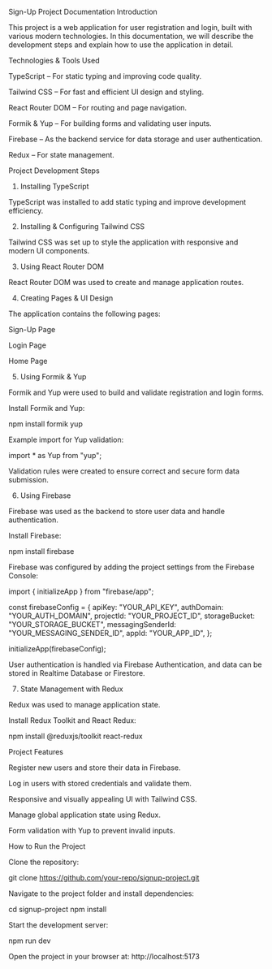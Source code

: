 Sign-Up Project Documentation
Introduction

This project is a web application for user registration and login, built with various modern technologies.
In this documentation, we will describe the development steps and explain how to use the application in detail.

Technologies & Tools Used

TypeScript – For static typing and improving code quality.

Tailwind CSS – For fast and efficient UI design and styling.

React Router DOM – For routing and page navigation.

Formik & Yup – For building forms and validating user inputs.

Firebase – As the backend service for data storage and user authentication.

Redux – For state management.

Project Development Steps
1. Installing TypeScript

TypeScript was installed to add static typing and improve development efficiency.

2. Installing & Configuring Tailwind CSS

Tailwind CSS was set up to style the application with responsive and modern UI components.

3. Using React Router DOM

React Router DOM was used to create and manage application routes.

4. Creating Pages & UI Design

The application contains the following pages:

Sign-Up Page

Login Page

Home Page

5. Using Formik & Yup

Formik and Yup were used to build and validate registration and login forms.

Install Formik and Yup:

npm install formik yup


Example import for Yup validation:

import * as Yup from "yup";


Validation rules were created to ensure correct and secure form data submission.

6. Using Firebase

Firebase was used as the backend to store user data and handle authentication.

Install Firebase:

npm install firebase


Firebase was configured by adding the project settings from the Firebase Console:

import { initializeApp } from "firebase/app";

const firebaseConfig = {
  apiKey: "YOUR_API_KEY",
  authDomain: "YOUR_AUTH_DOMAIN",
  projectId: "YOUR_PROJECT_ID",
  storageBucket: "YOUR_STORAGE_BUCKET",
  messagingSenderId: "YOUR_MESSAGING_SENDER_ID",
  appId: "YOUR_APP_ID",
};

initializeApp(firebaseConfig);


User authentication is handled via Firebase Authentication, and data can be stored in Realtime Database or Firestore.

7. State Management with Redux

Redux was used to manage application state.

Install Redux Toolkit and React Redux:

npm install @reduxjs/toolkit react-redux

Project Features

Register new users and store their data in Firebase.

Log in users with stored credentials and validate them.

Responsive and visually appealing UI with Tailwind CSS.

Manage global application state using Redux.

Form validation with Yup to prevent invalid inputs.

How to Run the Project

Clone the repository:

git clone https://github.com/your-repo/signup-project.git


Navigate to the project folder and install dependencies:

cd signup-project
npm install


Start the development server:

npm run dev


Open the project in your browser at:
http://localhost:5173
